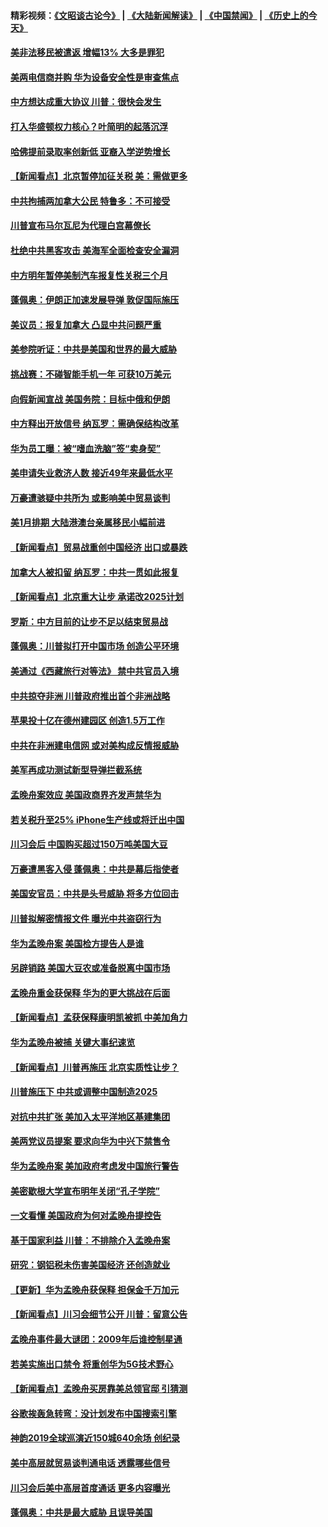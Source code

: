 #### 精彩视频：[《文昭谈古论今》](https://github.com/gfw-breaker/wenzhao/blob/master/README.md?t=12150331) | [《大陆新闻解读》](https://github.com/gfw-breaker/ntdtv-comedy/blob/master/README.md?t=12150331) | [《中国禁闻》](https://github.com/gfw-breaker/ntdtv-news/blob/master/README.md?t=12150331) | [《历史上的今天》](https://github.com/gfw-breaker/today-in-history/blob/master/README.md?t=12150331) 

#### [美非法移民被遣返 增幅13% 大多是罪犯](../pages/nsc412/n10911846.md?t=12150331) 

#### [美两电信商并购 华为设备安全性是审查焦点](../pages/nsc412/n10911931.md?t=12150331) 

#### [中方想达成重大协议 川普：很快会发生](../pages/nsc412/n10911955.md?t=12150331) 

#### [打入华盛顿权力核心？叶简明的起落沉浮](../pages/nsc412/n10911237.md?t=12150331) 

#### [哈佛提前录取率创新低 亚裔入学逆势增长](../pages/nsc412/n10911512.md?t=12150331) 

#### [【新闻看点】北京暂停加征关税 美：需做更多](../pages/nsc412/n10911633.md?t=12150331) 

#### [中共拘捕两加拿大公民 特鲁多：不可接受](../pages/nsc412/n10911648.md?t=12150331) 

#### [川普宣布马尔瓦尼为代理白宫幕僚长](../pages/nsc412/n10911170.md?t=12150331) 

#### [杜绝中共黑客攻击 美海军全面检查安全漏洞](../pages/nsc412/n10911447.md?t=12150331) 

#### [中方明年暂停美制汽车报复性关税三个月](../pages/nsc412/n10911152.md?t=12150331) 

#### [蓬佩奥：伊朗正加速发展导弹 敦促国际施压](../pages/nsc412/n10910571.md?t=12150331) 

#### [美议员：报复加拿大 凸显中共问题严重](../pages/nsc412/n10909792.md?t=12150331) 

#### [美参院听证：中共是美国和世界的最大威胁](../pages/nsc412/n10910375.md?t=12150331) 

#### [挑战赛：不碰智能手机一年 可获10万美元](../pages/nsc412/n10910060.md?t=12150331) 

#### [向假新闻宣战 美国务院：目标中俄和伊朗](../pages/nsc412/n10909483.md?t=12150331) 

#### [中方释出开放信号 纳瓦罗：需确保结构改革](../pages/nsc412/n10909485.md?t=12150331) 

#### [华为员工曝：被“嗜血洗脑”签“卖身契”](../pages/nsc412/n10909678.md?t=12150331) 

#### [美申请失业救济人数 接近49年来最低水平](../pages/nsc412/n10909595.md?t=12150331) 

#### [万豪遭骇疑中共所为 或影响美中贸易谈判](../pages/nsc412/n10909029.md?t=12150331) 

#### [美1月排期 大陆港澳台亲属移民小幅前进](../pages/nsc412/n10909362.md?t=12150331) 

#### [【新闻看点】贸易战重创中国经济 出口或暴跌](../pages/nsc412/n10909327.md?t=12150331) 

#### [加拿大人被扣留 纳瓦罗：中共一贯如此报复](../pages/nsc412/n10909446.md?t=12150331) 

#### [【新闻看点】北京重大让步 承诺改2025计划](../pages/nsc412/n10908909.md?t=12150331) 

#### [罗斯：中方目前的让步不足以结束贸易战](../pages/nsc412/n10909365.md?t=12150331) 

#### [蓬佩奥：川普拟打开中国市场 创造公平环境](../pages/nsc412/n10909177.md?t=12150331) 

#### [美通过《西藏旅行对等法》 禁中共官员入境](../pages/nsc412/n10909165.md?t=12150331) 

#### [中共掠夺非洲 川普政府推出首个非洲战略](../pages/nsc412/n10909107.md?t=12150331) 

#### [苹果投十亿在德州建园区 创造1.5万工作](../pages/nsc412/n10908912.md?t=12150331) 

#### [中共在非洲建电信网 或对美构成反情报威胁](../pages/nsc412/n10908572.md?t=12150331) 

#### [美军再成功测试新型导弹拦截系统](../pages/nsc412/n10908479.md?t=12150331) 

#### [孟晚舟案效应 美国政商界齐发声禁华为](../pages/nsc412/n10907052.md?t=12150331) 

#### [若关税升至25% iPhone生产线或将迁出中国](../pages/nsc412/n10907577.md?t=12150331) 

#### [川习会后 中国购买超过150万吨美国大豆](../pages/nsc412/n10906996.md?t=12150331) 

#### [万豪遭黑客入侵 蓬佩奥：中共是幕后指使者](../pages/nsc412/n10907374.md?t=12150331) 

#### [美国安官员：中共是头号威胁 将多方位回击](../pages/nsc412/n10907199.md?t=12150331) 

#### [川普拟解密情报文件 曝光中共盗窃行为](../pages/nsc412/n10906855.md?t=12150331) 

#### [华为孟晚舟案 美国检方提告人是谁](../pages/nsc412/n10907015.md?t=12150331) 

#### [另辟销路 美国大豆农或准备脱离中国市场](../pages/nsc412/n10906755.md?t=12150331) 

#### [孟晚舟重金获保释 华为的更大挑战在后面](../pages/nsc412/n10902085.md?t=12150331) 

#### [【新闻看点】孟获保释康明凯被抓 中美加角力](../pages/nsc412/n10906832.md?t=12150331) 

#### [华为孟晚舟被捕 关键大事纪速览](../pages/nsc412/n10906950.md?t=12150331) 

#### [【新闻看点】川普再施压 北京实质性让步？](../pages/nsc412/n10906802.md?t=12150331) 

#### [川普施压下 中共或调整中国制造2025](../pages/nsc412/n10906669.md?t=12150331) 

#### [对抗中共扩张 美加入太平洋地区基建集团](../pages/nsc412/n10905358.md?t=12150331) 

#### [美两党议员提案 要求向华为中兴下禁售令](../pages/nsc412/n10905082.md?t=12150331) 

#### [华为孟晚舟案 美加政府考虑发中国旅行警告](../pages/nsc412/n10905019.md?t=12150331) 

#### [美密歇根大学宣布明年关闭“孔子学院”](../pages/nsc412/n10904857.md?t=12150331) 

#### [一文看懂 美国政府为何对孟晚舟提控告](../pages/nsc412/n10904250.md?t=12150331) 

#### [基于国家利益 川普：不排除介入孟晚舟案](../pages/nsc412/n10905006.md?t=12150331) 

#### [研究：钢铝税未伤害美国经济 还创造就业](../pages/nsc412/n10904853.md?t=12150331) 

#### [【更新】华为孟晚舟获保释 担保金千万加元](../pages/nsc412/n10904401.md?t=12150331) 

#### [【新闻看点】川习会细节公开 川普：留意公告](../pages/nsc412/n10904509.md?t=12150331) 

#### [孟晚舟事件最大谜团：2009年后谁控制星通](../pages/nsc412/n10904127.md?t=12150331) 

#### [若美实施出口禁令 将重创华为5G技术野心](../pages/nsc412/n10904530.md?t=12150331) 

#### [【新闻看点】孟晚舟买房靠美总领官邸 引猜测](../pages/nsc412/n10904128.md?t=12150331) 

#### [谷歌挨轰急转弯：没计划发布中国搜索引擎](../pages/nsc412/n10904443.md?t=12150331) 

#### [神韵2019全球巡演近150城640余场 创纪录](../pages/nsc412/n10904409.md?t=12150331) 

#### [美中高层就贸易谈判通电话 透露哪些信号](../pages/nsc412/n10904135.md?t=12150331) 

#### [川习会后美中高层首度通话 更多内容曝光](../pages/nsc412/n10904178.md?t=12150331) 

#### [蓬佩奥：中共是最大威胁 且误导美国](../pages/nsc412/n10904047.md?t=12150331) 

